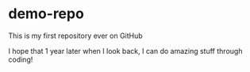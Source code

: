 # demo-repo
This is my first repository ever on GitHub

I hope that 1 year later when I look back, I can do amazing stuff through coding!
